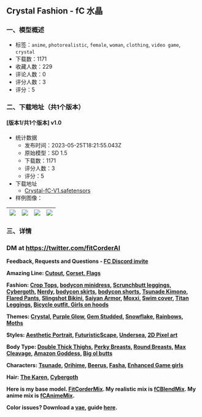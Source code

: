 ## Crystal Fashion - fC  水晶
### 一、模型概述

- 标签：`anime`, `photorealistic`, `female`, `woman`, `clothing`, `video game`, `crystal`
- 下载数：1171
- 收藏人数：229
- 评论人数：0
- 评分人数：3
- 评分：5

### 二、下载地址（共1个版本）

#### [版本1/共1个版本] v1.0

- 统计数据
  - 发布时间：2023-05-25T18:21:55.043Z
  - 原始模型：SD 1.5
  - 下载数：1171
  - 评分人数：3
  - 评分：5
- 下载地址
  - [Crystal-fC-V1.safetensors](https://civitai.com/api/download/models/81011)
- 样例图像：

| <img src="https://image.civitai.com/xG1nkqKTMzGDvpLrqFT7WA/6d6b700c-8dcf-45dd-b934-5754fc8e8cc9/width=450/952729.jpeg" /> | <img src="https://image.civitai.com/xG1nkqKTMzGDvpLrqFT7WA/376db698-2e08-4789-9cc7-3e36e1fc68d9/width=450/952730.jpeg" /> | <img src="https://image.civitai.com/xG1nkqKTMzGDvpLrqFT7WA/ccee2c3f-af18-4e17-84a8-670cfb2715f8/width=450/910133.jpeg" /> | <img src="https://image.civitai.com/xG1nkqKTMzGDvpLrqFT7WA/f495f02d-4b1a-4620-b07f-5102c6705afd/width=450/910202.jpeg" /> |
| ---- | ---- | ---- | ---- |


### 三、详情
<h3 id="dm-at-httpstwittercomfitcorderai"><strong><span>DM at </span></strong><a target="_blank" rel="ugc" href="https://twitter.com/fitCorderAI"><strong><span>https://twitter.com/fitCorderAI</span></strong></a></h3><p><strong><span>Feedback, Requests and Questions - </span></strong><a target="_blank" rel="ugc" href="https://discord.gg/v8wqjWc9Eh"><strong><span>FC Discord invite</span></strong></a></p><p><strong><span>Amazing Line: </span></strong><a target="_blank" rel="ugc" href="https://civitai.com/models/77247/amazing-cutout-dresses"><strong><span>Cutout</span></strong></a><strong><span>, </span></strong><a target="_blank" rel="ugc" href="https://civitai.com/models/77113/amazing-corsets"><strong><span>Corset</span></strong></a><strong><span>,</span></strong><a target="_blank" rel="ugc" href="https://civitai.com/models/77113/amazing-corsets"><strong><span> </span></strong></a><a target="_blank" rel="ugc" href="https://civitai.com/models/78271/amazing-flag-fashion-murica-edition-fc"><strong><span>Flags</span></strong></a></p><p><strong><span>Fashion: </span></strong><a target="_blank" rel="ugc" href="https://civitai.com/models/57287/crop-tops-fc-lora"><strong><span>Crop Tops</span></strong></a><strong><span>, </span></strong><a target="_blank" rel="ugc" href="https://civitai.com/models/54274/choker-minidress-fc-clothing-lora"><strong><span>bodycon minidress</span></strong></a><strong><span>, </span></strong><a target="_blank" rel="ugc" href="https://civitai.com/models/54175/scrunchbutt-leggings-fc-clothing-lora"><strong><span>Scrunchbutt leggings</span></strong></a><strong><span>, </span></strong><a target="_blank" rel="ugc" href="https://civitai.com/models/60015/cybergoth-fc-lora"><strong><span>Cybergoth</span></strong></a><strong><span>, </span></strong><a target="_blank" rel="ugc" href="https://civitai.com/models/54387/nerdy-aesthetic-fc-lora"><strong><span>Nerdy</span></strong></a><strong><span>, </span></strong><a target="_blank" rel="ugc" href="https://civitai.com/models/65656/bodycon-skirts-pencil-skirt-fc-lora"><strong><span>bodycon skirts</span></strong></a><strong><span>, </span></strong><a target="_blank" rel="ugc" href="https://civitai.com/models/66040/bodycon-shorts-fc"><strong><span>bodycon shorts</span></strong></a><strong><span>, </span></strong><a target="_blank" rel="ugc" href="https://civitai.com/models/72417/tsunade-outfit-fc-lora"><strong><span>Tsunade Kimono</span></strong></a><strong><span>,</span></strong><a target="_blank" rel="ugc" href="https://civitai.com/models/73267/flared-drawstring-pants"><strong><span> Flared Pants</span></strong></a><strong><span>, </span></strong><a target="_blank" rel="ugc" href="https://civitai.com/models/73551"><strong><span>Slingshot Bikini</span></strong></a><strong><span>, </span></strong><a target="_blank" rel="ugc" href="https://civitai.com/models/73793/female-saiyan-battle-armor-fc-lora"><strong><span>Saiyan Armor</span></strong></a><strong><span>, </span></strong><a target="_blank" rel="ugc" href="https://civitai.com/models/67355/moxxi-outfit-fc-lora"><strong><span>Moxxi</span></strong></a><strong><span>, </span></strong><a target="_blank" rel="ugc" href="https://civitai.com/models/74265/fishnet-swim-cover"><strong><span>Swim cover</span></strong></a><strong><span>, </span></strong><a target="_blank" rel="ugc" href="https://civitai.com/models/73596/female-titan-leggings-fc-lora"><strong><span>Titan Leggings</span></strong></a><strong><span>, </span></strong><a target="_blank" rel="ugc" href="https://civitai.com/models/72546/bicycle-outfit-fc-lora"><strong><span>Bicycle outfit, </span></strong></a><a target="_blank" rel="ugc" href="https://civitai.com/models/72477/sports-cars-with-girl-on-hood-fc-lora"><strong><span>Girls on hoods</span></strong></a></p><p><strong><span>Themes: </span></strong><a target="_blank" rel="ugc" href="https://civitai.com/models/76256/crystal-fashion-fc-lora"><strong><span>Crystal</span></strong></a><strong><span>, </span></strong><a target="_blank" rel="ugc" href="https://civitai.com/models/76385/glowing-purple-fashion-fc"><strong><span>Purple Glow</span></strong></a><strong><span>, </span></strong><a target="_blank" rel="ugc" href="https://civitai.com/models/76468/gem-studded-fashion-fc"><strong><span>Gem Studded</span></strong></a><strong><span>, </span></strong><a target="_blank" rel="ugc" href="https://civitai.com/models/76536/snowflake-fashion-fc"><strong><span>Snowflake</span></strong></a><strong><span>, </span></strong><a target="_blank" rel="ugc" href="https://civitai.com/models/76729/rainbow-magic-fashion-fc"><strong><span>Rainbows</span></strong></a><strong><span>, </span></strong><a target="_blank" rel="ugc" href="https://civitai.com/models/78348?modelVersionId=83145"><strong><span>Moths</span></strong></a></p><p><strong><span>Styles: </span></strong><a target="_blank" rel="ugc" href="https://civitai.com/models/54387/aesthetic-portrait-fc-lora"><strong><span>Aesthetic Portrait</span></strong></a><strong><span>, </span></strong><a target="_blank" rel="ugc" href="https://civitai.com/models/58764/futuristicscape-lora"><strong><span>FuturisticScape</span></strong></a><strong><span>, </span></strong><a target="_blank" rel="ugc" href="https://civitai.com/models/59994/undersea-depths-fc-lora"><strong><span>Undersea</span></strong></a><strong><span>, </span></strong><a target="_blank" rel="ugc" href="https://civitai.com/models/74630/2d-pixel-art-video-game-style-fc-lora"><strong><span>2D Pixel art</span></strong></a></p><p><strong><span>Body Type: </span></strong><a target="_blank" rel="ugc" href="https://civitai.com/models/63054/double-thick-thighs-pawg-ass-fbb-fc-lora"><strong><span>Double Thick Thighs</span></strong></a><strong><span>, </span></strong><a target="_blank" rel="ugc" href="https://civitai.com/models/61639/perfect-perky-breasts-and-slim-figure-fc-lora"><strong><span>Perky Breasts</span></strong></a><strong><span>, </span></strong><a target="_blank" rel="ugc" href="https://civitai.com/models/61099/perfect-full-round-breasts-and-hourglass-figure-fc-lora"><strong><span>Round Breasts</span></strong></a><strong><span>, </span></strong><a target="_blank" rel="ugc" href="https://civitai.com/models/58851/massive-breast-with-max-cleavage-fc-lora"><strong><span>Max Cleavage</span></strong></a><strong><span>, </span></strong><a target="_blank" rel="ugc" href="https://civitai.com/models/54707/amazon-goddess-fc-fbb-lora"><strong><span>Amazon Goddess</span></strong></a><strong><span>, </span></strong><a target="_blank" rel="ugc" href="https://civitai.com/models/68772/big-booty-pawg-fc-lora"><strong><span>Big ol butts</span></strong></a></p><p><strong><span>Characters: </span></strong><a target="_blank" rel="ugc" href="https://civitai.com/models/71507/tsunade-naruto-fc-lora"><strong><span>Tsunade</span></strong></a><strong><span>, </span></strong><a target="_blank" rel="ugc" href="https://civitai.com/models/71709"><strong><span>Orihime</span></strong></a><strong><span>, </span></strong><a target="_blank" rel="ugc" href="https://civitai.com/models/68920/beerus-and-beerus-outfit-dragonball-lora"><strong><span>Beerus</span></strong></a><strong><span>, </span></strong><a target="_blank" rel="ugc" href="https://civitai.com/models/74760/fasha-seripa-dragon-ball-fc-lora"><strong><span>Fasha</span></strong></a><strong><span>, </span></strong><a target="_blank" rel="ugc" href="https://civitai.com/models/74692/aerith-enhanced-breast-collection-video-game-ladies-fc-lora"><strong><span>Enhanced Game girls</span></strong></a></p><p><strong><span>Hair: </span></strong><a target="_blank" rel="ugc" href="https://civitai.com/models/74732/can-i-talk-to-your-manager-haircut-fc-lora"><strong><span>The Karen</span></strong></a><strong><span>, </span></strong><a target="_blank" rel="ugc" href="https://civitai.com/models/60015/cybergoth-fc-lora"><strong><span>Cybergoth</span></strong></a></p><p><strong><span>Here is my base model. </span></strong><a target="_blank" rel="ugc" href="https://civitai.com/models/55036/fitcordermix-16-fc"><strong><span>FitCorderMix</span></strong></a><strong><span>. My realistic mix is </span></strong><a target="_blank" rel="ugc" href="https://civitai.com/models/64541"><strong><span>fCBlendMix</span></strong></a><strong><span>. My anime mix is </span></strong><a target="_blank" rel="ugc" href="https://civitai.com/models/64548/"><strong><span>fCAnimeMix</span></strong></a><strong><span>.</span></strong></p><p><strong><span>Color issues? Download a </span></strong><a target="_blank" rel="ugc" href="https://civitai.com/models/78342/fix-your-colors-vae"><strong><span>vae</span></strong></a><strong><span>, guide </span></strong><a target="_blank" rel="ugc" href="https://civitai.com/models/78342/fix-your-colors-vae"><strong><span>here</span></strong></a><strong><span>.</span></strong></p>